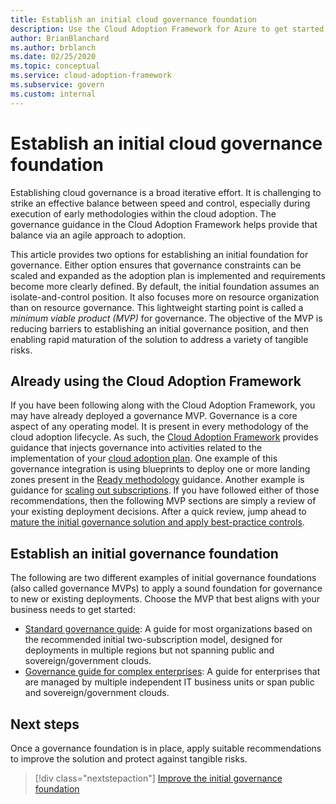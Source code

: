 ```yaml
---
title: Establish an initial cloud governance foundation
description: Use the Cloud Adoption Framework for Azure to get started with cloud governance by establishing an initial cloud governance foundation.
author: BrianBlanchard
ms.author: brblanch
ms.date: 02/25/2020
ms.topic: conceptual
ms.service: cloud-adoption-framework
ms.subservice: govern
ms.custom: internal
---
```


# Establish an initial cloud governance foundation

Establishing cloud governance is a broad iterative effort. It is challenging to strike an effective balance between speed and control, especially during execution of early methodologies within the cloud adoption. The governance guidance in the Cloud Adoption Framework helps provide that balance via an agile approach to adoption.

This article provides two options for establishing an initial foundation for governance. Either option ensures that governance constraints can be scaled and expanded as the adoption plan is implemented and requirements become more clearly defined. By default, the initial foundation assumes an isolate-and-control position. It also focuses more on resource organization than on resource governance. This lightweight starting point is called a *minimum viable product (MVP)* for governance. The objective of the MVP is reducing barriers to establishing an initial governance position, and then enabling rapid maturation of the solution to address a variety of tangible risks.

## Already using the Cloud Adoption Framework

If you have been following along with the Cloud Adoption Framework, you may have already deployed a governance MVP. Governance is a core aspect of any operating model. It is present in every methodology of the cloud adoption lifecycle. As such, the [Cloud Adoption Framework](../index.yml) provides guidance that injects governance into activities related to the implementation of your [cloud adoption plan](../plan/index.md). One example of this governance integration is using blueprints to deploy one or more landing zones present in the [Ready methodology](../ready/index.md) guidance. Another example is guidance for [scaling out subscriptions](../ready/azure-best-practices/scale-subscriptions.md). If you have followed either of those recommendations, then the following MVP sections are simply a review of your existing deployment decisions. After a quick review, jump ahead to [mature the initial governance solution and apply best-practice controls](./foundation-improvements.md).

## Establish an initial governance foundation

The following are two different examples of initial governance foundations (also called governance MVPs) to apply a sound foundation for governance to new or existing deployments. Choose the MVP that best aligns with your business needs to get started:

- [Standard governance guide](./guides/standard/index.md): A guide for most organizations based on the recommended initial two-subscription model, designed for deployments in multiple regions but not spanning public and sovereign/government clouds.
- [Governance guide for complex enterprises](./guides/complex/index.md): A guide for enterprises that are managed by multiple independent IT business units or span public and sovereign/government clouds.

## Next steps

Once a governance foundation is in place, apply suitable recommendations to improve the solution and protect against tangible risks.

> [!div class="nextstepaction"]
> [Improve the initial governance foundation](./foundation-improvements.md)
